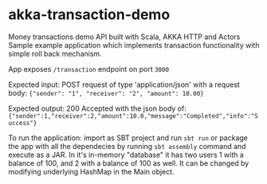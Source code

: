 # akka-transaction-demo
Money transactions demo API built with Scala, AKKA HTTP and Actors
Sample example application which implements transaction functionality with simple roll back mechanism.

App exposes `/transaction` endpoint on port `3000`

Expected input: POST request of type 'application/json' with a request body:
`{"sender": "1", "receiver": "2", "amount": 10.00}`

Expected output: 200 Accepted with the json body of:
`{"sender":1,"receiver":2,"amount":10.0,"message":"Completed","info":"Success"}`

To run the application: import as SBT project and run `sbt run` or package the app with all the dependecies by running `sbt assembly` command and execute as a JAR.
In it's in-memory "database" it has two users 1 with a balance of 100, and 2 with a balance of 100 as well.
It can be changed by modifying underlying HashMap in the Main object.
